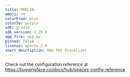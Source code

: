 ```yaml
---
title: MARLIN
emoji: 🐟
colorFrom: blue
colorTo: purple
sdk: gradio
sdk_version: 4.29.0
app_file: app.py
pinned: false
license: apache-2.0
short_description: RAG PDF Visualizer
---
```


Check out the configuration reference at https://huggingface.co/docs/hub/spaces-config-reference
